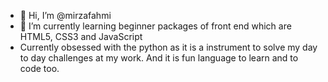 - 👋 Hi, I’m @mirzafahmi
- 🌱 I’m currently learning beginner packages of front end which are HTML5, CSS3 and JavaScript
- Currently obsessed with the python as it is a instrument to solve my day to day challenges at my work. And it is fun language to learn and to code too.

<!---
mirzafahmi/mirzafahmi is a ✨ special ✨ repository because its `README.md` (this file) appears on your GitHub profile.
You can click the Preview link to take a look at your changes.
--->
